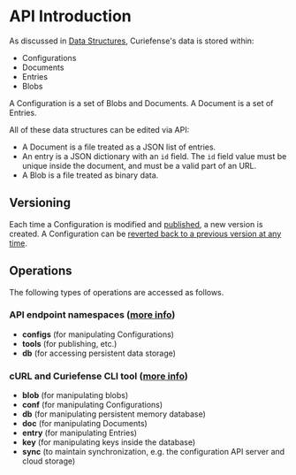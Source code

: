 # API Introduction

As discussed in [Data Structures](), Curiefense's data is stored within:

* Configurations
* Documents
* Entries
* Blobs

A Configuration is a set of Blobs and Documents. A Document is a set of Entries. 

All of these data structures can be edited via API:

* A Document is a file treated as a JSON list of entries.
* An entry is a JSON dictionary with an `id` field. The `id` field value must be unique inside the document, and must be a valid part of an URL.
* A Blob is a file treated as binary data.

## Versioning

Each time a Configuration is modified and [published](../console/publish-configuration.md), a new version is created. A Configuration can be [reverted back to a previous version at any time](../version-control.md).

## Operations

The following types of operations are accessed as follows.

### **API endpoint namespaces**  \([more info](api-namespaces-and-endpoints.md)\)

* **configs** \(for manipulating Configurations\)
* **tools** \(for publishing, etc.\)
* **db** \(for accessing persistent data storage\)

### **cURL and Curiefense CLI tool** \([more info](curl-examples.md)\)

* **blob** \(for manipulating blobs\)
* **conf** \(for manipulating Configurations\)
* **db** \(for manipulating persistent memory database\)
* **doc** \(for manipulating Documents\)
* **entry** \(for manipulating Entries\)
* **key** \(for manipulating keys inside the database\)
* **sync** \(to maintain synchronization, e.g. the configuration API server and cloud storage\)





